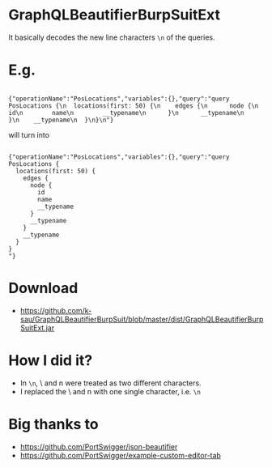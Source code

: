 # GraphQLBeautifierBurpSuitExt
It basically decodes the new line characters `\n` of the queries.

# E.g.

```

{"operationName":"PosLocations","variables":{},"query":"query PosLocations {\n  locations(first: 50) {\n    edges {\n      node {\n        id\n        name\n        __typename\n      }\n      __typename\n    }\n    __typename\n  }\n}\n"}

```

will turn into

```

{"operationName":"PosLocations","variables":{},"query":"query PosLocations {
   locations(first: 50) {
     edges {
       node {
         id
         name
         __typename
       }
       __typename
     }
     __typename
   }
 }
 "}

```
# Download
+ https://github.com/k-sau/GraphQLBeautifierBurpSuit/blob/master/dist/GraphQLBeautifierBurpSuitExt.jar

# How I did it?
+ In `\n`, \ and n were treated as two different characters.
+ I replaced the \ and n with one single character, i.e. `\n`

# Big thanks to
+ https://github.com/PortSwigger/json-beautifier
+ https://github.com/PortSwigger/example-custom-editor-tab
